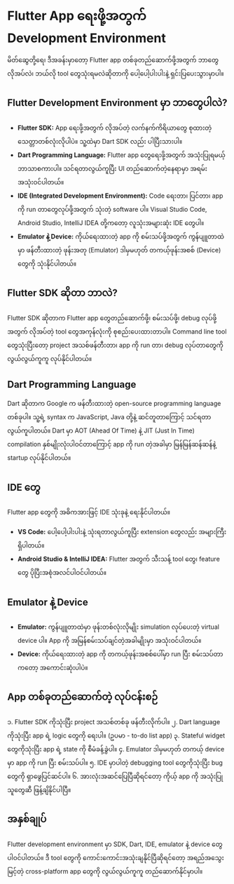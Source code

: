 # Flutter App ရေးဖို့အတွက် Development Environment

မိတ်ဆွေတို့ရေ၊ ဒီအခန်းမှာတော့ Flutter app တစ်ခုတည်ဆောက်ဖို့အတွက် ဘာတွေလိုအပ်လဲ၊ ဘယ်လို tool တွေသုံးရမလဲဆိုတာကို ပေါ့ပေါ့ပါးပါးနဲ့ ရှင်းပြပေးသွားမှာပါ။

## Flutter Development Environment မှာ ဘာတွေပါလဲ?

- **Flutter SDK:** App ရေးဖို့အတွက် လိုအပ်တဲ့ လက်နက်ကိရိယာတွေ စုထားတဲ့ သေတ္တာတစ်လုံးလိုပါပဲ။ သူ့ထဲမှာ Dart SDK လည်း ပါပြီးသားပါ။
- **Dart Programming Language:** Flutter app တွေရေးဖို့အတွက် အသုံးပြုရမယ့် ဘာသာစကားပါ။ သင်ရတာလွယ်ကူပြီး UI တည်ဆောက်တဲ့နေရာမှာ အရမ်းအသုံးဝင်ပါတယ်။
- **IDE (Integrated Development Environment):** Code ရေးတာ၊ ပြင်တာ၊ app ကို run တာတွေလုပ်ဖို့အတွက် သုံးတဲ့ software ပါ။ Visual Studio Code, Android Studio, IntelliJ IDEA တို့ကတော့ လူသုံးအများဆုံး IDE တွေပါ။
- **Emulator နဲ့ Device:** ကိုယ်ရေးထားတဲ့ app ကို စမ်းသပ်ဖို့အတွက် ကွန်ပျူတာထဲမှာ ဖန်တီးထားတဲ့ ဖုန်းအတု (Emulator) ဒါမှမဟုတ် တကယ့်ဖုန်းအစစ် (Device) တွေကို သုံးနိုင်ပါတယ်။

## Flutter SDK ဆိုတာ ဘာလဲ?
Flutter SDK ဆိုတာက Flutter app တွေတည်ဆောက်ဖို့၊ စမ်းသပ်ဖို့၊ debug လုပ်ဖို့အတွက် လိုအပ်တဲ့ tool တွေအကုန်လုံးကို စုစည်းပေးထားတာပါ။ Command line tool တွေသုံးပြီးတော့ project အသစ်ဖန်တီးတာ၊ app ကို run တာ၊ debug လုပ်တာတွေကို လွယ်လွယ်ကူကူ လုပ်နိုင်ပါတယ်။

## Dart Programming Language
Dart ဆိုတာက Google က ဖန်တီးထားတဲ့ open-source programming language တစ်ခုပါ။ သူ့ရဲ့ syntax က JavaScript, Java တို့နဲ့ ဆင်တူတာကြောင့် သင်ရတာလွယ်ကူပါတယ်။ Dart မှာ AOT (Ahead Of Time) နဲ့ JIT (Just In Time) compilation နှစ်မျိုးလုံးပါဝင်တာကြောင့် app ကို run တဲ့အခါမှာ မြန်မြန်ဆန်ဆန်နဲ့ startup လုပ်နိုင်ပါတယ်။

## IDE တွေ
Flutter app တွေကို အဓိကအားဖြင့် IDE သုံးခုနဲ့ ရေးနိုင်ပါတယ်။
- **VS Code:** ပေါ့ပေါ့ပါးပါးနဲ့ သုံးရတာလွယ်ကူပြီး extension တွေလည်း အများကြီးရှိပါတယ်။
- **Android Studio & IntelliJ IDEA:** Flutter အတွက် သီးသန့် tool တွေ၊ feature တွေ ပိုပြီးအစုံအလင်ပါဝင်ပါတယ်။

## Emulator နဲ့ Device
- **Emulator:** ကွန်ပျူတာထဲမှာ ဖုန်းတစ်လုံးလိုမျိုး simulation လုပ်ပေးတဲ့ virtual device ပါ။ App ကို အမြန်စမ်းသပ်ချင်တဲ့အခါမျိုးမှာ အသုံးဝင်ပါတယ်။
- **Device:** ကိုယ်ရေးထားတဲ့ app ကို တကယ့်ဖုန်းအစစ်ပေါ်မှာ run ပြီး စမ်းသပ်တာကတော့ အကောင်းဆုံးပါပဲ။

## App တစ်ခုတည်ဆောက်တဲ့ လုပ်ငန်းစဉ်
၁. Flutter SDK ကိုသုံးပြီး project အသစ်တစ်ခု ဖန်တီးလိုက်ပါ။
၂. Dart language ကိုသုံးပြီး app ရဲ့ logic တွေကို ရေးပါ။ (ဥပမာ - to-do list app)
၃. Stateful widget တွေကိုသုံးပြီး app ရဲ့ state ကို စီမံခန့်ခွဲပါ။
၄. Emulator ဒါမှမဟုတ် တကယ့် device မှာ app ကို run ပြီး စမ်းသပ်ပါ။
၅. IDE မှာပါတဲ့ debugging tool တွေကိုသုံးပြီး bug တွေကို ရှာဖွေပြင်ဆင်ပါ။
၆. အားလုံးအဆင်ပြေပြီဆိုရင်တော့ ကိုယ့် app ကို အသုံးပြုသူတွေဆီ ဖြန့်ချိနိုင်ပါပြီ။

## အနှစ်ချုပ်
Flutter development environment မှာ SDK, Dart, IDE, emulator နဲ့ device တွေပါဝင်ပါတယ်။ ဒီ tool တွေကို ကောင်းကောင်းအသုံးချနိုင်ပြီဆိုရင်တော့ အရည်အသွေးမြင့်တဲ့ cross-platform app တွေကို လွယ်လွယ်ကူကူ တည်ဆောက်နိုင်မှာပါ။
